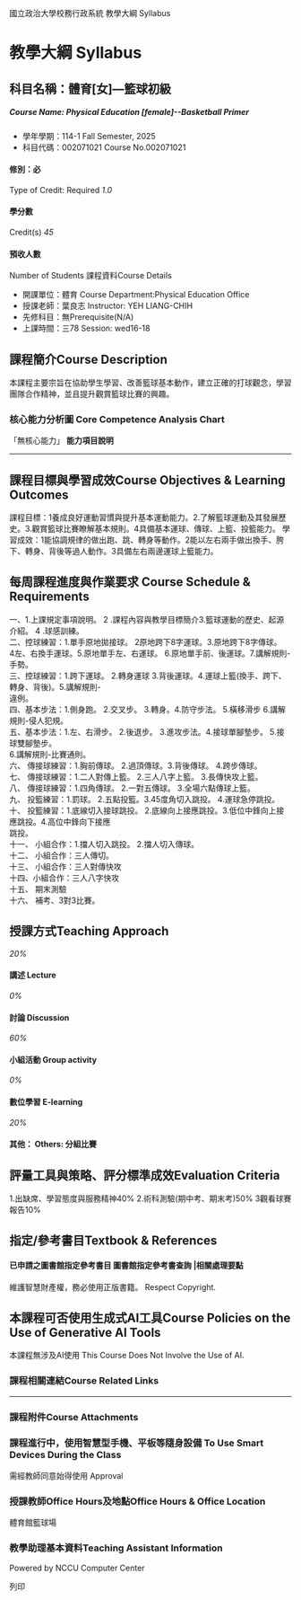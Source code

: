 國立政治大學校務行政系統 教學大綱 Syllabus
# 教學大綱 Syllabus
##  科目名稱：體育[女]—籃球初級 
#####  Course Name: Physical Education [female]--Basketball Primer
  * 學年學期：114-1 Fall Semester, 2025 
  * 科目代碼：002071021 Course No.002071021


#### 修別：必
Type of Credit: Required 
_1.0_
#### 學分數
Credit(s)
_45_
#### 預收人數
Number of Students
課程資料Course Details
  * 開課單位：體育 Course Department:Physical Education Office 
  * 授課老師：葉良志 Instructor: YEH LIANG-CHIH 
  * 先修科目：無Prerequisite(N/A)
  * 上課時間：三78 Session: wed16-18


##  課程簡介Course Description
本課程主要宗旨在協助學生學習、改善籃球基本動作，建立正確的打球觀念，學習團隊合作精神，並且提升觀賞籃球比賽的興趣。
###  核心能力分析圖 Core Competence Analysis Chart
「無核心能力」 
**能力項目說明**
* * *
##  課程目標與學習成效Course Objectives & Learning Outcomes 
課程目標：1養成良好運動習慣與提升基本運動能力。2.了解籃球運動及其發展歷史。3.觀賞籃球比賽瞭解基本規則。4具備基本運球、傳球、上籃、投籃能力。
學習成效：1能協調規律的做出跑、跳、轉身等動作。2能以左右兩手做出換手、胯下、轉身、背後等過人動作。3具備左右兩邊運球上籃能力。
##  每周課程進度與作業要求 Course Schedule & Requirements
一、1.上課規定事項說明。 2 .課程內容與教學目標簡介3.籃球運動的歷史、起源介紹。 4 .球感訓練。  
二、控球練習：1.單手原地拋接球。 2原地跨下8字運球。3.原地跨下8字傳球。  
4左、右換手運球。5.原地單手左、右運球。 6.原地單手前、後運球。7.講解規則-手勢。  
三、控球練習：1.跨下運球。 2.轉身運球 3.背後運球。4.運球上籃(換手、跨下、轉身、背後)。5.講解規則-  
違例。  
四、基本步法：1.側身跑。 2.交叉步。 3.轉身。4.防守步法。 5.橫移滑步 6.講解規則-侵人犯規。  
五、基本步法：1.左、右滑步。 2.後退步。 3.進攻步法。4.接球單腳墊步。 5.接球雙腳墊步。  
6.講解規則-比賽通則。  
六、 傳接球練習：1.胸前傳球。 2.過頂傳球。3.背後傳球。 4.跨步傳球。  
七、 傳接球練習：1.二人對傳上籃。 2.三人八字上籃。 3.長傳快攻上籃。  
八、 傳接球練習：1.四角傳球。 2.一對五傳球。 3.全場六點傳球上籃。  
九、 投籃練習：1.罰球。 2.五點投籃。3.45度角切入跳投。 4.運球急停跳投。  
十、 投籃練習：1.底線切入接球跳投。 2.底線向上接應跳投。3.低位中鋒向上接應跳投。4.高位中鋒向下接應  
跳投。  
十一、 小組合作：1.擋人切入跳投。 2.擋人切入傳球。  
十二、 小組合作：三人傳切。   
十三、 小組合作：三人對傳快攻  
十四、小組合作：三人八字快攻  
十五、 期末測驗  
十六、 補考、3對3比賽。
##  授課方式Teaching Approach
_20%_
####  講述 Lecture
_0%_
####  討論 Discussion
_60%_
####  小組活動 Group activity
_0%_
####  數位學習 E-learning
_20%_
####  其他： Others: 分組比賽 
##  評量工具與策略、評分標準成效Evaluation Criteria
1.出缺席、學習態度與服務精神40%
2.術科測驗(期中考、期末考)50%
3觀看球賽報告10%
##  指定/參考書目Textbook & References
####  已申請之圖書館指定參考書目  圖書館指定參考書查詢 |相關處理要點
維護智慧財產權，務必使用正版書籍。 Respect Copyright.
##  本課程可否使用生成式AI工具Course Policies on the Use of Generative AI Tools
本課程無涉及AI使用 This Course Does Not Involve the Use of AI.
###  課程相關連結Course Related Links
* * *
###  課程附件Course Attachments
###  課程進行中，使用智慧型手機、平板等隨身設備 To Use Smart Devices During the Class
需經教師同意始得使用  Approval
###  授課教師Office Hours及地點Office Hours & Office Location
體育館籃球場
###  教學助理基本資料Teaching Assistant Information
Powered by NCCU Computer Center
  
列印
